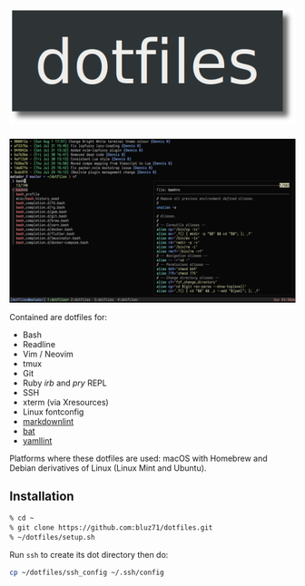 ![dotfiles](https://raw.githubusercontent.com/bluz71/misc-binaries/master/headings/dotfiles.png)
==========

![terminal](https://raw.githubusercontent.com/bluz71/misc-binaries/master/misc/dotfiles.png)

Contained are dotfiles for:

- Bash
- Readline
- Vim / Neovim
- tmux
- Git
- Ruby _irb_ and _pry_ REPL
- SSH
- xterm (via Xresources)
- Linux fontconfig
- [markdownlint](https://github.com/DavidAnson/markdownlint)
- [bat](https://github.com/sharkdp/bat)
- [yamllint](https://github.com/adrienverge/yamllint)

Platforms where these dotfiles are used: macOS with Homebrew and Debian
derivatives of Linux (Linux Mint and Ubuntu).

Installation
------------

```sh
% cd ~
% git clone https://github.com:bluz71/dotfiles.git
% ~/dotfiles/setup.sh
```

Run `ssh` to create its dot directory then do:

```sh
cp ~/dotfiles/ssh_config ~/.ssh/config
```
